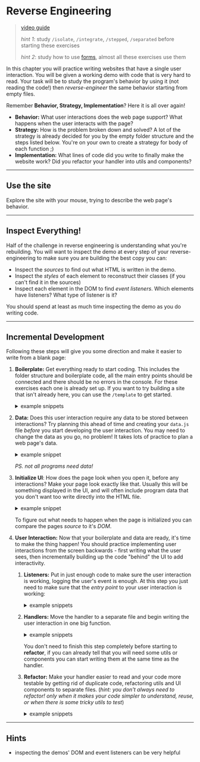 # Reverse Engineering

> [video guide](https://vimeo.com/585393648)
>
> _hint 1_: study `/isolate`, `/integrate`, `/stepped`, `/separated` before starting these exercises
>
> _hint 2_: study how to use [forms](https://javascript.info/forms-controls), almost all these exercises use them

In this chapter you will practice writing websites that have a single user interaction. You will be given a working demo with code that is very hard to read. Your task will be to study the program's behavior by using it (not reading the code!) then _reverse-engineer_ the same behavior starting from empty files.

Remember **Behavior, Strategy, Implementation**? Here it is all over again!

- **Behavior:** What user interactions does the web page support? What happens when the user interacts with the page?
- **Strategy:** How is the problem broken down and solved? A lot of the strategy is already decided for you by the empty folder structure and the steps listed below. You're on your own to create a strategy for body of each function ;)
- **Implementation:** What lines of code did you write to finally make the website work? Did you refactor your handler into utils and components?

---

## Use the site

Explore the site with your mouse, trying to describe the web page's behavior.

---

## Inspect Everything!

Half of the challenge in reverse engineering is understanding what you're rebuilding. You will want to inspect the demo at every step of your reverse-engineering to make sure you are building the best copy you can:

- Inspect the _sources_ to find out what HTML is written in the demo.
- Inspect the _styles_ of each element to reconstruct their classes (if you can't find it in the sources)
- Inspect each element in the DOM to find _event listeners_. Which elements have listeners? What type of listener is it?

You should spend at least as much time inspecting the demo as you do writing code.

---

## Incremental Development

Following these steps will give you some direction and make it easier to write from a blank page:

1. **Boilerplate:** Get everything ready to start coding. This includes the folder structure and boilerplate code, all the main entry points should be connected and there should be no errors in the console. For these exercises each one is already set up. If you want to try building a site that isn't already here, you can use the `/template` to get started.

   <details>
   <summary>example snippets</summary>

   ```css
   /* ./public/style.css */

   /* an empty CSS file */
   ```

   ```html
   <!--  ./index.html -->

   <!DOCTYPE html>
   <html lang="en">
     <head>
       <meta charset="utf-8" />
       <title></title>
       <link rel="stylesheet" href="./public/style.css" />
     </head>

     <body>
       <div id="user-interface"></div>
       <script type="module" src="./src/init/index.js"></script>
     </body>
   </html>
   ```

   ```js
   // ./src/init/index.js

   // an empty JS file
   ```

   </details>

2. **Data:** Does this user interaction require any data to be stored between interactions? Try planning this ahead of time and creating your `data.js` file _before_ you start developing the user interaction. You may need to change the data as you go, no problem! It takes lots of practice to plan a web page's data.

   <details>
   <summary>example snippet</summary>

   ```js
   // ./src/data.js

   export const data = {
     secret: 'water is blue',
   };
   ```

   </details>

   _PS. not all programs need data!_

3. **Initialize UI**: How does the page look when you open it, before any interactions? Make your page look exactly like that. Usually this will be something displayed in the UI, and will often include program data that you don't want too write directly into the HTML file.

    <details>
    <summary>example snippet</summary>

   ```css
   /* ./public/style.css */

   .centered {
     position: fixed;
     top: 50%;
     left: 50%;
     transform: translate(-50%, -50%);
   }

   .framed {
     border: solid black 1px;
   }

   .hidden {
     color: white;
   }
   ```

   ```html
   <!-- index.html -->
   <!-- ... -->
   <div id="user-interface">
     <p id="the-secret" class="centered framed hidden"></p>
   </div>
   <!-- ... -->
   ```

   ```js
   // ./src/init/index.js

   import './ui.js';
   ```

   ```js
   // ./src/init/ui.js

   import { data } from '../data.js';

   document.getElementById('the-secret').innerText = data.secret;
   ```

    </details>

   To figure out what needs to happen when the page is initialized you can compare the pages _source_ to it's _DOM_.

4. **User Interaction:** Now that your boilerplate and data are ready, it's time to make the thing happen! You should practice implementing user interactions from the screen backwards - first writing what the user sees, then incrementally building up the code "behind" the UI to add interactivity.

   1. **Listeners:** Put in just enough code to make sure the user interaction is working, logging the user's event is enough. At this step you just need to make sure that the _entry point_ to your user interaction is working:

      <details>
      <summary>example snippets</summary>

      ```js
      // ./src/init/index.js

      import './ui.js';

      import '../listeners/display.js';
      import '../listeners/hide.js';
      ```

      ```js
      // ./src/listeners/display.js

      document
        .getElementById('the-secret')
        .addEventListener('mouseenter', (event) => {
          console.log(event);
        });
      ```

      ```js
      // ./src/listeners/hide.js

      document
        .getElementById('the-secret')
        .addEventListener('mouseout', (event) => {
          console.log(event);
        });
      ```

      </details>

   2. **Handlers:** Move the handler to a separate file and begin writing the user interaction in one big function.

      <details>
      <summary>example snippets</summary>

      ```js
      // ./src/listeners/display.js

      import { displaySecret } from '../handlers/display-secret.js';

      document
        .getElementById('the-secret')
        .addEventListener('mouseenter', displaySecret);
      ```

      ```js
      // ./src/listeners/hide.js

      import { hideSecret } from '../handlers/hide-secret.js';

      document
        .getElementById('the-secret')
        .addEventListener('mouseleave', hideSecret);
      ```

      ```js
      // ./src/handlers/display-secret.js

      export const displaySecret = (event) => {
        event.target.classList.toggle('hidden');
      };
      ```

      ```js
      // ./src/handlers/hide-secret.js

      export const hideSecret = (event) => {
        event.target.classList.toggle('hidden');
      };
      ```

      </details>

      You don't need to finish this step completely before starting to **refactor**, if you can already tell that you will need some utils or components you can start writing them at the same time as the handler.

   3. **Refactor:** Make your handler easier to read and your code more testable by getting rid of duplicate code, refactoring utils and UI components to separate files. (_hint: you don't always need to refactor! only when it makes your code simpler to understand, reuse, or when there is some tricky utils to test_)

      <details>
      <summary>example snippets</summary>

      Both handlers have the same code. Combining them into a single function and calling the same handler from both listeners will make the code easier to understand and maintain.

      ```js
      // ./src/listeners/display.js

      import { toggleHidden } from '../handlers/toggle-hidden.js';

      document
        .getElementById('the-secret')
        .addEventListener('mouseenter', toggleHidden);
      ```

      ```js
      // ./src/listeners/hide.js

      import { toggleHidden } from '../handlers/toggle-hidden.js';

      document
        .getElementById('the-secret')
        .addEventListener('mouseleave', toggleHidden);
      ```

      ```js
      // ./src/handlers/toggle-hidden.js

      export const toggleHidden = (event) => {
        event.target.classList.toggle('hidden');
      };
      ```

      </details>

---

## Hints

- inspecting the demos' DOM and event listeners can be very helpful
